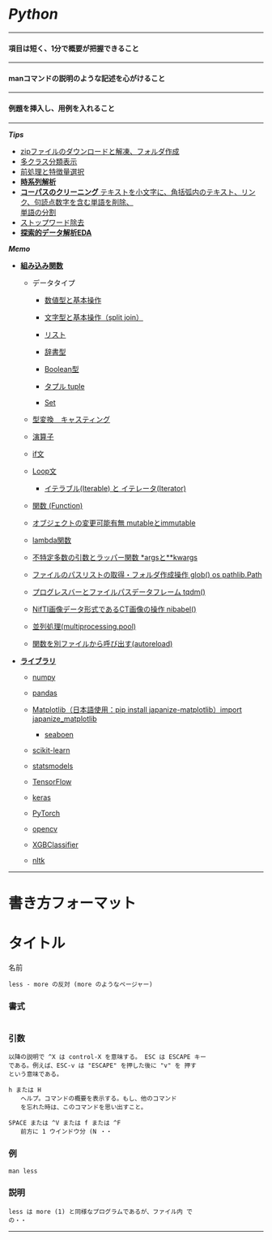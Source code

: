 # $Python$
---
#### 項目は短く、$1$分で概要が把握できること
---
#### manコマンドの説明のような記述を心がけること
---
#### 例題を挿入し、用例を入れること
---
**$Tips$**
- [zipファイルのダウンロードと解凍、フォルダ作成](./load_zip.md)
- [多クラス分類表示](./Library/classifier_plot.md)
- [前処理と特徴量選択](./Library/feature_selection.md)
- [**時系列解析**](./時系列解析.md)
- [**コーパスのクリーニング** テキストを小文字に、角括弧内のテキスト、リンク、句読点数字を含む単語を削除、<br>単語の分割](./コーパスのクリーニング.md)
- [ストップワード除去](./stopwords.md)
- [**探索的データ解析EDA**](./EDA.md)


**$Memo$**
- [**組み込み関数**](./Embedded.md)
    - データタイプ
        - [数値型と基本操作](./Embedded/DataType.md)

        - [文字型と基本操作（split join）](./Embedded/Strings.md)
        - [リスト](./Embedded/list.md)
        - [辞書型](./Embedded/Dictionary.md)
        - [Boolean型](./Embedded/Boolean.md)
        - [タプル tuple](./Embedded/Taples.md)
        - [Set](./Embedded/Set.md)
    - [型変換　キャスティング](./Embedded/Casting.md)
    - [演算子](./Embedded/Operator.md)
    - [if文](./Embedded/if.md)
    - [Loop文](./Embedded/for.md)
        - [イテラブル(Iterable) と イテレータ(Iterator)](./Embedded/iterable.md)
    - [関数 (Function)](./Embedded/def.md)
    - [オブジェクトの変更可能有無 mutableとimmutable](./Embedded/mutable.md)
    - [lambda関数](./Embedded/lambda.md)
    - [不特定多数の引数とラッパー関数 *argsと**kwargs](./Embedded/args.md)

    - [ファイルのパスリストの取得・フォルダ作成操作 glob() os pathlib.Path](./Embedded/glob.md)
    - [プログレスバーとファイルパスデータフレーム tqdm()](./Embedded/tqdm.md)
    - [NifTI画像データ形式であるCT画像の操作 nibabel()](./Embedded/nibabel/nibabel.md)
    - [並列処理(multiprocessing.pool)](./Embedded/pool.md)
    - [関数を別ファイルから呼び出す(autoreload)](./Embedded/autoreload.md)


- [**ライブラリ**](./Library.md)
    - [numpy](./Library/numpy.md)
    - [pandas](./Library/pandas.md)
    - [Matplotlib（日本語使用：pip install japanize-matplotlib）import japanize_matplotlib](./Library/Matplotlib.md)
        - [seaboen](./Library/seaborn.md)
    - [scikit-learn](./Library/scikit-learn.md)
    - [statsmodels](./Library/statsmodels.md)

    - [TensorFlow](./Library/tensorflow.md)
    - [keras](./Library/keras.md)
    - [PyTorch](./Library/torch.md)

    - [opencv](./Library/opencv.md)

    - [XGBClassifier](./Library/scikit-learn/xgboost_XGBClassifier.md)

    - [nltk](./Library/nltk.md)



---
# 書き方フォーマット

# タイトル

名前

    less - more の反対 (more のようなページャー)

### 書式

```python

```

### 引数

    以降の説明で ^X は control-X を意味する。 ESC は ESCAPE キー
    である。例えば、ESC-v は "ESCAPE" を押した後に "v" を 押す
    という意味である。

    h または H
    　　ヘルプ。コマンドの概要を表示する。もし、他のコマンド
    　　を忘れた時は、このコマンドを思い出すこと。

    SPACE または ^V または f または ^F
    　　前方に 1 ウインドウ分 (N ・・

### 例

    man less

### 説明

    less は more (1) と同様なプログラムであるが、ファイル内 で
    の・・

---
